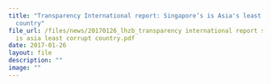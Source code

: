 ```yaml
---
title: "Transparency International report: Singapore’s is Asia's least corrupt
  country"
file_url: /files/news/20170126_lhzb_transparency international report singapore
  is asia least corrupt country.pdf
date: 2017-01-26
layout: file
description: ""
image: ""
---
```

